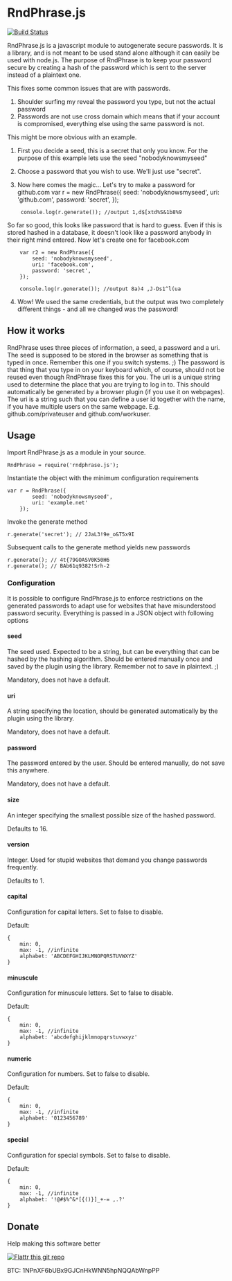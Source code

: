 RndPhrase.js
============
[![Build Status](https://travis-ci.org/RndPhrase/RndPhrase.js.svg?branch=master)](https://travis-ci.org/RndPhrase/RndPhrase.js)

RndPhrase.js is a javascript module to autogenerate secure passwords. It is a library, and is not meant to be used stand alone although it can easily be used with node.js.
The purpose of RndPhrase is to keep your password secure by creating a hash of the password which is sent to the server instead of a plaintext one.

This fixes some common issues that are with passwords.
1. Shoulder surfing my reveal the password you type, but not the actual password
2. Passwords are not use cross domain which means that if your account is compromised, everything else using the same password is not.

This might be more obvious with an example.

1. First you decide a seed, this is a secret that only you know. For the purpose of this example lets use the seed "nobodyknowsmyseed"
2. Choose a password that you wish to use. We'll just use "secret".
3. Now here comes the magic...
   Let's try to make a password for github.com
	    var r = new RndPhrase({
	        seed: 'nobodyknowsmyseed',
	        uri: 'github.com',
	        password: 'secret',
	    });

	  	console.log(r.generate()); //output 1,d$[xtd%S&1b8%9

  So far so good, this looks like password that is hard to guess. Even if this is stored hashed in a database, it doesn't look like a password anybody in their right mind entered.
  Now let's create one for facebook.com

		var r2 = new RndPhrase({
	        seed: 'nobodyknowsmyseed',
	        uri: 'facebook.com',
	        password: 'secret',
	    });

		console.log(r.generate()); //output 8a)4 ,J-Ds1^l(ua

4. Wow! We used the same credentials, but the output was two completely different things - and all we changed was the password!

## How it works
RndPhrase uses three pieces of information, a seed, a password and a uri. The seed is supposed to be stored in the browser as something that is typed in once. Remember this one if you switch systems. ;)
The password is that thing that you type in on your keyboard which, of course, should not be reused even though RndPhrase fixes this for you. The uri is a unique string used to determine the place that you are trying to log in to. This should automatically be generated by a browser plugin (if you use it on webpages). The uri is a string such that you can define a user id together with the name, if you have multiple users on the same webpage. E.g. github.com/privateuser and github.com/workuser.

## Usage
Import RndPhrase.js as a module in your source. 

	RndPhrase = require('rndphrase.js');

Instantiate the object with the minimum configuration requirements
    
    var r = RndPhrase({
    		seed: 'nobodyknowsmyseed',
    		uri: 'example.net'
    	});

Invoke the generate method
	
	r.generate('secret'); // 2JaL3!9e_o&T5x9I

Subsequent calls to the generate method yields new passwords

	r.generate(); // 4t{79GOASV0K50H6
	r.generate(); // BAb61q9382!Srh-2

### Configuration
It is possible to configure RndPhrase.js to enforce restrictions on the generated passwords to adapt use for websites that have misunderstood password security. Everything is passed in a JSON object with following options

#### seed
The seed used. Expected to be a string, but can be everything that can be hashed by the hashing algorithm. Should be entered manually once and saved by the plugin using the library. Remember not to save in plaintext. ;)

Mandatory, does not have a default.

#### uri
A string specifying the location, should be generated automatically by the plugin using the library.

Mandatory, does not have a default.

#### password
The password entered by the user. Should be entered manually, do not save this anywhere.

Mandatory, does not have a default.

#### size
An integer specifying the smallest possible size of the hashed password.

Defaults to 16.

#### version
Integer. Used for stupid websites that demand you change passwords frequently.

Defaults to 1.

#### capital
Configuration for capital letters. Set to false to disable.

Default:

	{
		min: 0,
		max: -1, //infinite
		alphabet: 'ABCDEFGHIJKLMNOPQRSTUVWXYZ'
	}
#### minuscule
Configuration for minuscule letters. Set to false to disable.

Default:

	{
		min: 0,
		max: -1, //infinite
		alphabet: 'abcdefghijklmnopqrstuvwxyz'
	}
#### numeric
Configuration for numbers. Set to false to disable.

Default:

	{
		min: 0,
		max: -1, //infinite
		alphabet: '0123456789'
	}
#### special
Configuration for special symbols. Set to false to disable.

Default:

	{
		min: 0,
		max: -1, //infinite
		alphabet: '!@#$%^&*[{()}]_+-= ,.?'
	}

## Donate
Help making this software better

[![Flattr this git repo](http://api.flattr.com/button/flattr-badge-large.png)](https://flattr.com/submit/auto?user_id=rlindsgaard&url=https://github.com/rndphrase/RndPhrase.js&title=RndPhrase.js&language=&tags=github&category=software)

BTC: 1NPnXF6bUBx9GJCnHkWNN5hpNQQAbWnpPP
